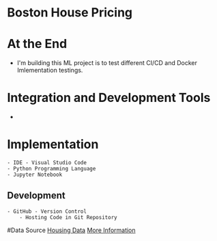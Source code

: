 # Boston House Pricing

# At the End
- I'm building this ML project is to test different CI/CD and Docker Imlementation testings.

# Integration and Development Tools
- 

# Implementation
    - IDE - Visual Studio Code
    - Python Programming Language
    - Jupyter Notebook
## Development
    - GitHub - Version Control
        - Hosting Code in Git Repository


#Data Source
[Housing Data](https://www.kaggle.com/code/prasadperera/the-boston-housing-dataset)
[More Information](https://www.cs.toronto.edu/~delve/data/boston/bostonDetail.html)